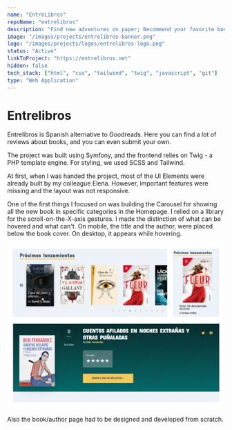 ```yaml
---
name: "EntreLibros"
repoName: "entrelibros"
description: "Find new adventures on paper; Recommend your favorite book to your friends; Do you remember that one they told you about? All this... and more!"
image: "/images/projects/entrelibros-banner.png"
logo: "/images/projects/logos/entrelibros-logo.png"
status: "Active"
linkToProject: "https://entrelibros.net"
hidden: false
tech_stack: ["html", "css", "tailwind", "twig", "javascript", "git"]
type: "Web Application"
---
```


# Entrelibros

Entrelibros is Spanish alternative to Goodreads. Here you can find a lot of reviews about books, and you can even submit your own.

The project was built using Symfony, and the frontend relies on Twig - a PHP template engine. For styling, we used SCSS and Tailwind.

At first, when I was handed the project, most of the UI Elements were already built by my colleague Elena. However, important features were missing and the layout was not responsive.

One of the first things I focused on was building the Carousel for showing all the new book in specific categories in the Homepage. I relied on a library for the scroll-on-the-X-axis gestures. I made the distinction of what can be hovered and what can't. On mobile, the title and the author, were placed below the book cover. On desktop, it appears while hovering.

![Entrelibros](https://github.com/gianluigitrontini/preview-images/blob/main/entrelibros-overview-github.jpg?raw=true)

Also the book/author page had to be designed and developed from scratch.
